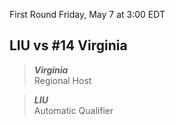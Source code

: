 First Round
Friday, May 7 at 3:00 EDT
## LIU vs #14 Virginia

> ***Virginia***  
> Regional Host

> ***LIU***  
> Automatic Qualifier